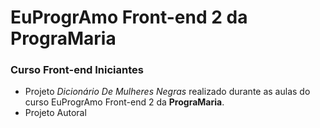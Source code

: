# EuProgrAmo Front-end 2 da PrograMaria



### Curso Front-end Iniciantes


* Projeto *Dicionário De Mulheres Negras* realizado durante as aulas do curso EuProgrAmo Front-end 2 da **PrograMaria**. 
* Projeto Autoral
